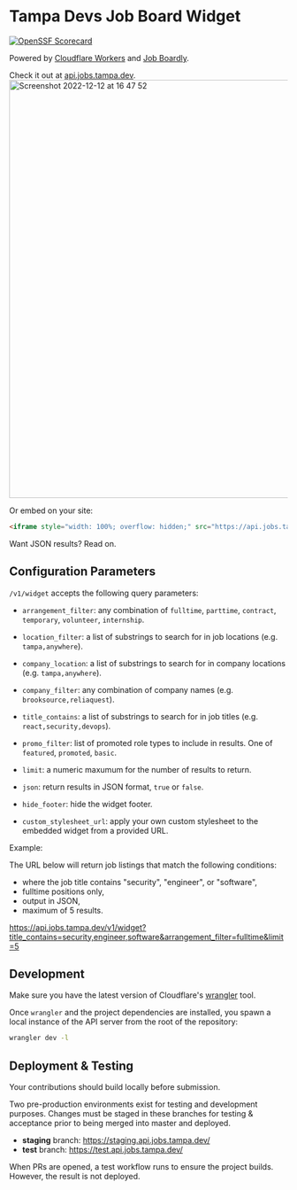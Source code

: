 # Tampa Devs Job Board Widget

[![OpenSSF Scorecard](https://api.securityscorecards.dev/projects/github.com/TampaDevs/api.jobs.tampa.dev/badge)](https://api.securityscorecards.dev/projects/github.com/TampaDevs/api.jobs.tampa.dev)

Powered by [Cloudflare Workers](https://developers.cloudflare.com/workers/) and [Job Boardly](https://jobs.tampa.dev/).

Check it out at [api.jobs.tampa.dev](https://api.jobs.tampa.dev/v1/widget).
<img width="755" alt="Screenshot 2022-12-12 at 16 47 52" src="https://user-images.githubusercontent.com/7227500/207161723-e43f68b4-a92f-4a76-a6ce-99664211a913.png">

Or embed on your site:

```html
<iframe style="width: 100%; overflow: hidden;" src="https://api.jobs.tampa.dev/v1/widget"></iframe>
```

Want JSON results? Read on.

## Configuration Parameters

`/v1/widget` accepts the following query parameters:

- `arrangement_filter`: any combination of `fulltime`, `parttime`, `contract`, `temporary`, `volunteer`, `internship`.

- `location_filter`: a list of substrings to search for in job locations (e.g. `tampa,anywhere`).

- `company_location`: a list of substrings to search for in company locations (e.g. `tampa,anywhere`).

- `company_filter`: any combination of company names (e.g. `brooksource,reliaquest`).

- `title_contains`: a list of substrings to search for in job titles (e.g. `react,security,devops`).

- `promo_filter`: list of promoted role types to include in results. One of `featured`, `promoted`, `basic`.

- `limit`: a numeric maxumum for the number of results to return.

- `json`: return results in JSON format, `true` or `false`.

- `hide_footer`: hide the widget footer.

- `custom_stylesheet_url`: apply your own custom stylesheet to the embedded widget from a provided URL.

Example: 

The URL below will return job listings that match the following conditions:

- where the job title contains "security", "engineer", or "software",
- fulltime positions only,
- output in JSON,
- maximum of 5 results.

https://api.jobs.tampa.dev/v1/widget?title_contains=security,engineer,software&arrangement_filter=fulltime&limit=5

## Development 

Make sure you have the latest version of Cloudflare's [wrangler](https://developers.cloudflare.com/workers/wrangler/install-and-update/) tool. 

Once `wrangler` and the project dependencies are installed, you spawn a local instance of the API server from the root of the repository:

```bash
wrangler dev -l
```

## Deployment & Testing

Your contributions should build locally before submission. 

Two pre-production environments exist for testing and development purposes. Changes must be staged in these branches for testing & acceptance prior to being merged into master and deployed.

- **staging** branch: https://staging.api.jobs.tampa.dev/
- **test** branch: https://test.api.jobs.tampa.dev/

When PRs are opened, a test workflow runs to ensure the project builds. However, the result is not deployed.
